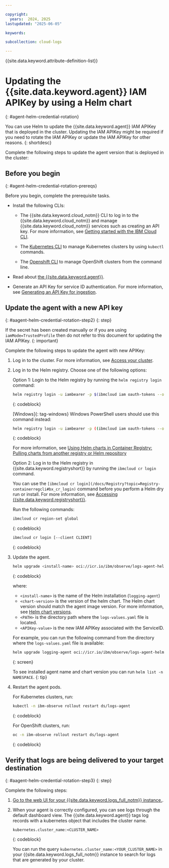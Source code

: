 ```yaml
---

copyright:
  years:  2024, 2025
lastupdated: "2025-06-05"

keywords:

subcollection: cloud-logs

---
```


{{site.data.keyword.attribute-definition-list}}


# Updating the {{site.data.keyword.agent}} IAM APIKey by using a Helm chart
{: #agent-helm-credential-rotation}

You can use Helm to update the {{site.data.keyword.agent}} IAM APIKey that is deployed in the cluster. Updating the IAM APIKey might be required if you need to rotate the IAM APIKey or update the IAM APIKey for other reasons.
{: shortdesc}

Complete the following steps to update the agent version that is deployed in the cluster:

## Before you begin
{: #agent-helm-credential-rotation-prereqs}

Before you begin, complete the prerequisite tasks.

- Install the following CLIs:

    - The {{site.data.keyword.cloud_notm}} CLI to log in to the {{site.data.keyword.cloud_notm}} and manage {{site.data.keyword.cloud_notm}} services such as creating an API key. For more information, see [Getting started with the IBM Cloud CLI](https://cloud.ibm.com/docs/cli?topic=cli-getting-started).

    - The [Kubernetes CLI](/docs/containers?topic=containers-cli-install) to manage Kubernetes clusters by using `kubectl` commands.

    - The [Openshift CLI](/docs/openshift?topic=openshift-cli-install) to manage OpenShift clusters from the command line.
- Read about [the {{site.data.keyword.agent}}](/docs/cloud-logs?topic=cloud-logs-agent-about).
- Generate an API Key for service ID authentication. For more information, see [Generating an API Key for ingestion](/docs/cloud-logs?topic=cloud-logs-iam-ingestion-serviceid-api-key).



## Update the agent with a new API key
{: #aagent-helm-credential-rotation-step2}
{: step}

If the secret has been created manually or if you are using `iamMode=TrustedProfile` then do not refer to this document for updating the IAM APIKey.
{: important}

Complete the following steps to update the agent with new APIKey:

1. Log in to the cluster. For more information, see [Access your cluster](/docs/containers?topic=containers-access_cluster).

2. Log in to the Helm registry. Choose one of the following options:

    Option 1: Login to the Helm registry by running the `helm registry login` command:

    ```sh
    helm registry login -u iambearer -p $(ibmcloud iam oauth-tokens --output json | jq -r .iam_token | cut -d " " -f2) icr.io
    ```
    {: codeblock}

    [Windows]{: tag-windows} Windows PowerShell users should use this command instead:

    ```sh
    helm registry login -u iambearer -p ((ibmcloud iam oauth-tokens --output json | ConvertFrom-Json).iam_token -replace 'Bearer ', '') icr.io
    ```
    {: codeblock}

    For more information, see [Using Helm charts in Container Registry: Pulling charts from another registry or Helm repository](/docs/Registry?topic=Registry-registry_helm_charts#registry_helm_charts_pull)

    Option 2:  Log in to the Helm registry in {{site.data.keyword.registryshort}} by running the `ibmcloud cr login` command.

    You can use the `[ibmcloud cr login](/docs/Registry?topic=Registry-containerregcli#bx_cr_login)` command before you perform a Helm dry run or install. For more information, see [Accessing {{site.data.keyword.registryshort}}](/docs/Registry?topic=Registry-registry_access).

    Run the following commands:

    ```sh
    ibmcloud cr region-set global
    ```
    {: codeblock}

    ```sh
    ibmcloud cr login [--client CLIENT]
    ```
    {: codeblock}

2. Update the agent.

    ```sh
    helm upgrade <install-name> oci://icr.io/ibm/observe/logs-agent-helm --version <chart-version> --values <PATH>/logs-values.yaml -n ibm-observe --create-namespace --set secret.iamAPIKey=<APIKey-value>
    ```
    {: codeblock}

    where:

    - `<install-name>` is the name of the Helm installation (`logging-agent`)
    - `<chart-version>` is the version of the helm chart. The Helm chart version should match the agent image version. For more information, see [Helm chart versions](/docs/cloud-logs?topic=cloud-logs-agent-helm-template-clusters).
    - `<PATH>` is the directory path where the `logs-values.yaml` file is located.
    - `<APIKey-value>` is the new IAM APIKey associated with the ServiceID.

    For example, you can run the following command from the directory where the `logs-values.yaml` file is available:

    ```sh
    helm upgrade logging-agent oci://icr.io/ibm/observe/logs-agent-helm --version 1.5.0 --values ./logs-values.yaml -n ibm-observe --set secret.iamAPIKey=<secret>
    ```
    {: screen}

    To see installed agent name and chart version you can run `helm list -n NAMESPACE`.
    {: tip}

3. Restart the agent pods.

    For Kubernetes clusters, run:

    ```sh
    kubectl -n ibm-observe rollout restart ds/logs-agent
    ```
    {: codeblock}

    For OpenShift clusters, run:

    ```sh
    oc -n ibm-observe rollout restart ds/logs-agent
    ```
    {: codeblock}


## Verify that logs are being delivered to your target destination
{: #aagent-helm-credential-rotation-step3}
{: step}

Complete the following steps:

1. [Go to the web UI for your {{site.data.keyword.logs_full_notm}} instance.](/docs/cloud-logs?topic=cloud-logs-instance-launch).

2. When your agent is correctly configured, you can see logs through the default dashboard view. The {{site.data.keyword.agent}} tags log records with a kubernetes object that includes the cluster name.

    ```text
    kubernetes.cluster_name:<CLUSTER_NAME>
    ```
    {: codeblock}

    You can run the query `kubernetes.cluster_name:<YOUR_CLUSTER_NAME>` in your {{site.data.keyword.logs_full_notm}} instance to search for logs that are generated by your cluster.
